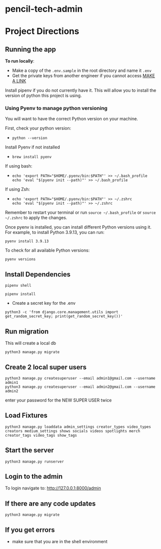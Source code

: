 # pencil-tech-admin
# Project Directions

## Running the app

**To run locally**:

- Make a copy of the `.env.sample` in the root directory and name it `.env`
- Get the private keys from another engineer if you cannot access [MAKE A LINK]()

Install pipenv if you do not currently have it. This will allow you to install the version of python this project is using.

### Using Pyenv to manage python versioning

You will want to have the correct Python version on your machine.

First, check your python version:
- ```shell
  python --version
  ```
Install Pyenv if not installed
- ```shell
  brew install pyenv
  ```
If using bash:
- ```shell
  echo 'export PATH="$HOME/.pyenv/bin:$PATH"' >> ~/.bash_profile
  echo 'eval "$(pyenv init --path)"' >> ~/.bash_profile
  ```
If using Zsh:
- ```shell
  echo 'export PATH="$HOME/.pyenv/bin:$PATH"' >> ~/.zshrc
  echo 'eval "$(pyenv init --path)"' >> ~/.zshrc
  ```
Remember to restart your terminal or run `source ~/.bash_profile` or `source ~/.zshrc` to apply the changes.

Once pyenv is installed, you can install different Python versions using it. For example, to install Python 3.9.13, you can run:
```shell
pyenv install 3.9.13
```
To check for all available Python versions:
```shell
pyenv versions
```

## Install Dependencies

```shell
pipenv shell
```

```shell
pipenv install
```

- Create a secret key for the .env

```shell
python3 -c 'from django.core.management.utils import get_random_secret_key; print(get_random_secret_key())'
```

## Run migration

This will create a local db

```shell
python3 manage.py migrate
```

## Create 2 local super users

```shell
python3 manage.py createsuperuser --email admin1@gmail.com --username admin1
python3 manage.py createsuperuser --email admin2@gmail.com --username admin2
```
enter your password for the NEW SUPER USER twice

## Load Fixtures
```shell
python3 manage.py loaddata admin_settings creator_types video_types creators medium_settings shows socials videos spotlights merch creator_tags video_tags show_tags
```

## Start the server

```shell
python3 manage.py runserver
```

## Login to the admin

To login navigate to: <http://127.0.0.1:8000/admin>

## If there are any code updates

```shell
python3 manage.py migrate
```

## If you get errors
- make sure that you are in the shell environment
